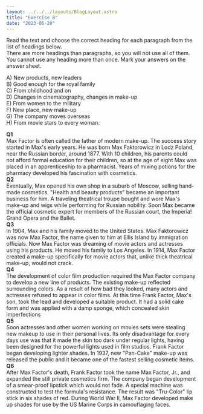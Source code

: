 ```yaml
---
layout: ../../../layouts/BlogLayout.astro
title: "Exercise 8"
date: "2023-06-20"
---
```


Read the text and choose the correct heading for each paragraph from the list of headings below.  
There are more headings than paragraphs, so you will not use all of them. You cannot use any heading more than once. Mark your answers on the answer sheet.

A) New products, new leaders  
B) Good enough for the royal family  
C) From childhood and on  
D) Changes in cinematography, changes in make-up  
E) From women to the military  
F) New place, new make-up  
G) The company moves overseas  
H) From movie stars to every woman.

**Q1**  
Max Factor is often called the father of modern make-up. The success story started in Max's early years. He was born Max Faktorowicz in Lodz Poland, near the Russian border, around 1877. With 10 children, his parents could not afford formal education for their children, so at the age of eight Max was placed in an apprenticeship to a pharmacist. Years of mixing potions for the pharmacy developed his fascination with cosmetics.  
**Q2**  
Eventually, Max opened his own shop in a suburb of Moscow, selling hand-made cosmetics. "Health and beauty products" became an important business for him. A traveling theatrical troupe bought and wore Max's make-up and wigs while performing for Russian nobility. Soon Max became the official cosmetic expert for members of the Russian court, the Imperia! Grand Opera and the Ballet.  
**Q3**  
In 1904, Max and his family moved to the United States. Max Faktorowicz was now Max Factor, the name given to him at Ellis Island by immigration officials. Now Max Factor was dreaming of movie actors and actresses using his products. He moved his family to Los Angeles. In 1914, Max Factor created a make-up specifically for movie actors that, unlike thick theatrical make-up, would not crack.  
**Q4**  
The development of color film production required the Max Factor company to develop a new line of products. The existing make-up reflected surrounding colors. As a result of how bad they looked, many actors and actresses refused to appear in color films. At this time Frank Factor, Max's son, took the lead and developed a suitable product. It had a solid cake form and was applied with a damp sponge, which concealed skin imperfections  
**Q5**  
Soon actresses and other women working on movies sets were stealing new makeup to use in their personal lives. Its only disadvantage for every days use was that it made the skin too dark under regular lights, having been designed for the powerful lights used in film studios. Frank Factor began developing lighter shades. In 1937, new "Pan-Cake" make-up was released the public and it became one of the fastest selling cosmetic items.  
**Q6**  
After Max Factor's death, Frank Factor took the name Max Factor, Jr., and expanded the still private cosmetics firm. The company began development of a smear-proof lipstick which would not fade. A special machine was constructed to test the formula's resistance. The result was "Tru-Color" lip stick in six shades of red. During World War ll, Max Factor developed make up shades for use by the US Marine Corps in camouflaging faces.
